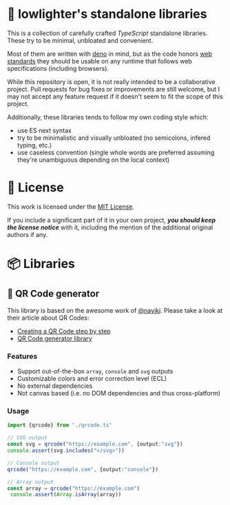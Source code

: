 # 🍱 lowlighter's standalone libraries

This is a collection of carefully crafted _TypeScript_ standalone libraries. These try to be minimal, unbloated and convenient.

Most of them are written with [deno](https://deno.com) in mind, but as the code honors [web standards](https://developer.mozilla.org/en-US/docs/Learn/Getting_started_with_the_web/The_web_and_web_standards) they should be usable on any runtime that follows web specifications
(including browsers).

While this repository is open, it is not really intended to be a collaborative project. Pull requests for bug fixes or improvements are still welcome, but I may not accept any feature request if it doesn't seem to fit the scope of this project.

Additionally, these libraries tends to follow my own coding style which:

- use ES next syntax
- try to be minimalistic and visually unbloated (no semicolons, infered typing, etc.)
- use caseless convention (single whole words are preferred assuming they're unambiguous depending on the local context)

# 📜 License

This work is licensed under the [MIT License](./LICENSE).

If you include a significant part of it in your own project, _**you should keep the license notice**_ with it, including the mention of the additional original authors if any.

# 📦 Libraries

## 🔳 QR Code generator

This library is based on the awesome work of [@nayiki](https://github.com/nayuki).
Please take a look at their article about QR Codes:
- [Creating a QR Code step by step](https://www.nayuki.io/page/creating-a-qr-code-step-by-step)
- [QR Code generator library](https://www.nayuki.io/page/qr-code-generator-library)

### Features

- Support out-of-the-box `array`, `console` and `svg` outputs
- Customizable colors and error correction level (ECL)
- No external dependencies
- Not canvas based (i.e. no DOM dependencies and thus cross-platform)

### Usage

```ts
import {qrcode} from "./qrcode.ts"

// SVG output
const svg = qrcode("https://example.com", {output:"svg"})
console.assert(svg.includes("</svg>"))

// Console output
qrcode("https://example.com", {output:"console"})

// Array output
const array = qrcode("https://example.com")
 console.assert(Array.isArray(array))
```
